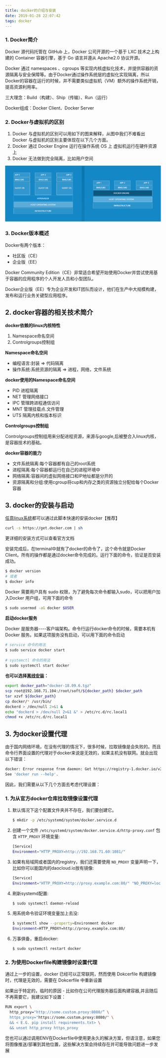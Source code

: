 ```yaml
---
title: docker的介绍与安装
date: 2019-01-28 22:07:42
tags: docker
---
```


### 1. Docker简介

Docker 源代码托管在 GitHub 上，Docker 公司开源的一个基于 LXC 技术之上构建的 Container 容器引擎，基于 Go 语言并遵从 Apache2.0 协议开源。

Docker 通过 namespaces 、cgroups 等实现内核虚拟化技术，并提供容器的资源隔离与安全保障等。由于Docker通过操作系统层的虚拟化实现隔离，所以Docker的容器在运行的时候，并不需要类似虚拟机（VM）额外的操作系统开销，提高资源利用率。

三大理念：Build（构建）、Ship（传输）、Run（运行）

Docker组成：Docker Client、Docker Server

### 2.  Docker与虚拟机的区别

1. Docker 与虚拟机的区别可以用如下的图来解释，从图中我们不难看出 Docker 与虚拟机的区别主要体现在以下几个方面。
2. Docker 通过 Docker Engine 运行在操作系统 OS 上 虚拟机运行在硬件资源上
3. Docker 无法做到完全隔离，比如用户空间

![img](/images/24243254435.png)

### 3. Docker版本概述

Docker有两个版本：

- 社区版（CE）
- 企业版（EE）

Docker Community Edition（CE）非常适合希望开始使用Docker并尝试使用基于容器的应用程序的个人开发人员和小型团队。

Docker企业版（EE）专为企业开发和IT团队而设计，他们在生产中大规模构建，发布和运行业务关键型应用程序。



## 2. docker容器的相关技术简介

**docker依赖的linux内核特性**

1. Namespace命名空间
2. Controlgroups控制组

**Namespace命名空间**

- 编程语言:封装 => 代码隔离
- 操作系统:系统资源的隔离 => 进程，网络，文件系统

**docker使用的Namespace命名空间**

- PID 进程隔离
- NET 管理网络接口
- IPC 管理跨进程通信访问
- MNT 管理挂载点.文件管理
- UTS 隔离内核和版本标识

**Controlgroups控制组**

Controlgroups控制组用来分配进程资源，来源与google,后被整合入linux内核，是容器技术的基础。

**docker容器的能力**

- 文件系统隔离:每个容器都有自己的root系统
- 进程隔离:每个容器都运行在自己的进程环境中
- 网络隔离:容器间的虚拟网络接口和IP地址都是分开的
- 资源隔离和分组:使用cgroup将cup和内存之类的资源独立分配给每个Docker容器

## 3. docker的安装与启动

[任意linux系统](https://github.com/docker/docker-install)都可以通过此脚本快速的安装docker【推荐】

```bash
curl -s https://get.docker.com | sh
```

更详细的安装方式可以查看官方文档

安装完成后，在terminal中就有了docker的命令了，这个命令就是Docker Client。所有的操作都是通过docker命令完成的。运行下面的命令，验证是否安装成功。

```bash
$ docker version
# 或者
$ docker info
```

Docker 需要用户具有 sudo 权限，为了避免每次命令都输入sudo，可以把用户加入Docker 用户组，可用下面的命令

```bash
$ sudo usermod -aG docker $USER
```

**启动docker服务**

Docker 是服务器----客户端架构。命令行运行docker命令的时候，需要本机有 Docker 服务。如果这项服务没有启动，可以用下面的命令启动

```bash
# service 命令的用法
$ sudo service docker start

# systemctl 命令的用法
$ sudo systemctl start docker
```

**也可以选择[离线安装](https://docs.docker.com/install/linux/docker-ce/binaries/#install-static-binaries)：**


```bash
export docker_path="docker-18.09.6.tgz"
scp root@192.168.71.104:/root/soft/${docker_path} $docker_path
tar xzvf ${docker_path}
cp docker/* /usr/bin/
dockerd > /dev/null 2>&1 &
echo "dockerd > /dev/null 2>&1 &" > /etc/rc.d/rc.local1
chmod +x /etc/rc.d/rc.local1
```

## 3. 为docker设置代理

由于国内网络环境，在没有代理的情况下，很多时候，拉取镜像是会失败的。而且命令行界面设置的代理对于docker来说是无效的，如果主机没有联网。就会出现以下错误：

```bash
docker: Error response from daemon: Get https://registry-1.docker.io/v2/: dial tcp: lookup registry-1.docker.io on [::1]:53: read udp [::1]:33792->[::1]:53: read: connection refused.
See 'docker run --help'.
```

因此，我们需要从以下几个方面去考虑代理设置：

### 1. 为从官方docker仓库拉取镜像设置代理

1. 默认情况下这个配置文件夹并不存在，我们要创建它。

   ```bash
   $ mkdir -p /etc/systemd/system/docker.service.d
   ```

2. 创建一个文件 `/etc/systemd/system/docker.service.d/http-proxy.conf`
   包含 `HTTP_PROXY` 环境变量:

   ```bash
   [Service]
   Environment="HTTP_PROXY=http://192.168.71.60:1081/"
   ```

3. 如果有局域网或者国内的registry，我们还需要使用 `NO_PROXY` 变量声明一下，比如你可以能国内的daocloud.io放有镜像:

   ```bash
   [Service]
   Environment="HTTP_PROXY=http://proxy.example.com:80/" "NO_PROXY=localhost,127.0.0.1,daocloud.io"
   ```

4. 刷新systemd配置:

   ```bash
   $ sudo systemctl daemon-reload
   ```

5. 用系统命令验证环境变量加上去没:

   ```bash
   $ systemctl show --property=Environment docker
   Environment=HTTP_PROXY=http://proxy.example.com:80/
   ```

6. 万事俱备，重启docker:

   ```bash
   $ sudo systemctl restart docker
   ```



### 2. 为使用Dockerfile构建镜像时设置代理

通过上一步的设置，docker 已经可以正常联网，然而使用 Dokcerfile 构建镜像时，代理是无效的，需要在 Dokcerfile 中重新设置

如果出于特定的，临时的原因 - 比如你在公司代理服务器后面构建容器,并且随后不再需要它，我建议如下设置：

```bash
RUN export \
  http_proxy="http://some.custom.proxy:8080/” \
  https_proxy="https://some.custom.proxy:8080/" \
  && < E.G. pip install requirements.txt> \
  && unset http_proxy https_proxy
```

您也可以通过调用ENV在Dockerfile中使用更永久的解决方案，但请注意，如果您将图像推送/部署到其他位置，这些解决方案会持续存在并可能导致问题进一步发展